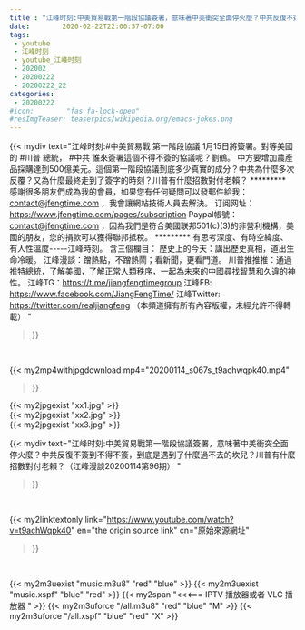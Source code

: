 ```yaml
---
title : "江峰时刻:中美貿易戰第一階段協議簽署，意味著中美衝突全面停火麼？中共反復不簽到不得不簽，到底是遇到了什麼過不去的坎兒？川普有什麼招數對付老賴？（江峰漫談20200114第96期） "
date:        2020-02-22T22:00:57-07:00
tags:
 - youtube
 - 江峰时刻
 - youtube_江峰时刻
 - 202002
 - 20200222
 - 20200222_22
categories:
 - 20200222
#icon:        "fas fa-lock-open"
#resImgTeaser: teaserpics/wikipedia.org/emacs-jokes.png
---
```


{{< mydiv text="江峰时刻:#中美貿易戰 第一階段協議 1月15日將簽署。對等美國的 #川普 總統， #中共 誰來簽署這個不得不簽的協議呢？劉鶴。 中方要增加農產品採購達到500億美元。這個第一階段協議到底多少真實的成分？中共為什麼多次反覆？又為什麼最終走到了簽字的時刻？川普有什麼招數對付老賴？     ********* 感謝很多朋友們成為我的會員，如果您有任何疑問可以發郵件給我：contact@jfengtime.com ，我會讓網站技術人員去解決。 订阅网址：https://www.jfengtime.com/pages/subscription Paypal帳號：contact@jfengtime.com ，因為我們是符合美國联邦501(c)(3)的非營利機構，美國的朋友，您的捐款可以獲得聯邦抵稅。     ********* 有思考深度、有時空緯度、有人性溫度-----江峰時刻。 含三個欄目： 歷史上的今天：講出歷史真相，道出生命冷暖。 江峰漫談：蹭熱點，不蹭熱鬧；看新聞，更看門道。 川普推推推：通過推特總統，了解美國，了解正常人類秩序，一起為未來的中國尋找智慧和久違的神性。  江峰TG：https://t.me/jiangfengtimegroup 江峰FB: https://www.facebook.com/JiangFengTime/ 江峰Twitter: https://twitter.com/realjiangfeng （本頻道擁有所有內容版權，未經允許不得轉載） "
>}}
<br>


{{< my2mp4withjpgdownload mp4="20200114_s067s_t9achwqpk40.mp4"
>}}

{{< my2jpgexist "xx1.jpg" >}}<br>
{{< my2jpgexist "xx2.jpg" >}}<br>
{{< my2jpgexist "xx3.jpg" >}}<br>



{{< mydiv text="江峰时刻:中美貿易戰第一階段協議簽署，意味著中美衝突全面停火麼？中共反復不簽到不得不簽，到底是遇到了什麼過不去的坎兒？川普有什麼招數對付老賴？（江峰漫談20200114第96期） "
>}}
<br>

{{< my2linktextonly link="https://www.youtube.com/watch?v=t9achWqpk40"
en="the origin source link" cn="原始來源網址"
>}}


<br>

{{< my2m3uexist "music.m3u8" "red"  "blue" >}} {{< my2m3uexist "music.xspf" "blue" "red"  >}} {{< my2span "<<<=== IPTV 播放器或者 VLC 播放器 " >}} {{< my2m3uforce "/all.m3u8" "red"  "blue" "M" >}} {{< my2m3uforce "/all.xspf" "blue" "red"  "X" >}} 
